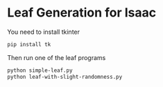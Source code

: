 # Leaf Generation for Isaac

You need to install tkinter

```bash
pip install tk
```

Then run one of the leaf programs

```bash
python simple-leaf.py
python leaf-with-slight-randomness.py
```
